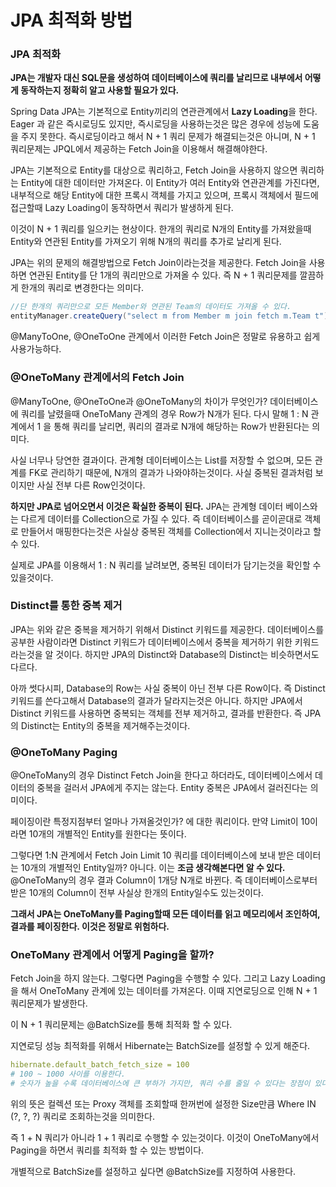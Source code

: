 # JPA 최적화 방법

### JPA 최적화

**JPA는 개발자 대신 SQL문을 생성하여 데이터베이스에 쿼리를 날리므로 내부에서 어떻게 동작하는지 정확히 알고 사용할 필요가 있다.**

Spring Data JPA는 기본적으로 Entity끼리의 연관관계에서 **Lazy Loading**을 한다. Eager 과 같은 즉시로딩도 있지만, 즉시로딩을 사용하는것은 많은 경우에 성능에 도움을 주지 못한다. 즉시로딩이라고 해서 N + 1 쿼리 문제가 해결되는것은 아니며, N + 1 쿼리문제는 JPQL에서 제공하는 Fetch Join을 이용해서 해결해야한다.

JPA는 기본적으로 Entity를 대상으로 쿼리하고, Fetch Join을 사용하지 않으면 쿼리하는 Entity에 대한 데이터만 가져온다. 이 Entity가 여러 Entity와 연관관계를 가진다면, 내부적으로 해당 Entity에 대한 프록시 객체를 가지고 있으며, 프록시 객체에서 필드에 접근할때 Lazy Loading이 동작하면서 쿼리가 발생하게 된다.

이것이 N + 1 쿼리를 일으키는 현상이다. 한개의 쿼리로 N개의 Entity를 가져왔을때 Entity와 연관된 Entity를 가져오기 위해 N개의 쿼리를 추가로 날리게 된다.

JPA는 위의 문제의 해결방법으로 Fetch Join이라는것을 제공한다. Fetch Join을 사용하면 연관된 Entity를 단 1개의 쿼리만으로 가져올 수 있다. 즉 N + 1 쿼리문제를 깔끔하게 한개의 쿼리로 변경한다는 의미다.

```java
//단 한개의 쿼리만으로 모든 Member와 연관된 Team의 데이터도 가져올 수 있다.
entityManager.createQuery("select m from Member m join fetch m.Team t");
```

@ManyToOne, @OneToOne 관계에서 이러한 Fetch Join은 정말로 유용하고 쉽게 사용가능하다.

### @OneToMany 관계에서의 Fetch Join

@ManyToOne, @OneToOne과 @OneToMany의 차이가 무엇인가? 데이터베이스에 쿼리를 날렸을때 OneToMany 관계의 경우 Row가 N개가 된다. 다시 말해 1 : N 관계에서 1 을 통해 쿼리를 날리면, 쿼리의 결과로 N개에 해당하는 Row가 반환된다는 의미다.

사실 너무나 당연한 결과이다. 관계형 데이터베이스는 List를 저장할 수 없으며, 모든 관계를 FK로 관리하기 때문에, N개의 결과가 나와야하는것이다. 사실 중복된 결과처럼 보이지만 사실 전부 다른 Row인것이다.

**하지만 JPA로 넘어오면서 이것은 확실한 중복이 된다.** JPA는 관계형 데이터 베이스와는 다르게 데이터를 Collection으로 가질 수 있다. 즉 데이터베이스를 곧이곧대로 객체로 만들어서 매핑한다는것은 사실상 중복된 객체를 Collection에서 지니는것이라고 할 수 있다.

실제로 JPA를 이용해서 1 : N 쿼리를 날려보면, 중복된 데이터가 담기는것을 확인할 수 있을것이다.

### Distinct를 통한 중복 제거

JPA는 위와 같은 중복을 제거하기 위해서 Distinct 키워드를 제공한다. 데이터베이스를 공부한 사람이라면 Distinct 키워드가 데이터베이스에서 중복을 제거하기 위한 키워드라는것을 알 것이다. 하지만 JPA의 Distinct와 Database의 Distinct는 비슷하면서도 다르다.

아까 썻다시피, Database의 Row는 사실 중복이 아닌 전부 다른 Row이다. 즉 Distinct 키워드를 쓴다고해서 Database의 결과가 달라지는것은 아니다. 하지만 JPA에서 Distinct 키워드를 사용하면 중복되는 객체를 전부 제거하고, 결과를 반환한다. 즉 JPA의 Distinct는 Entity의 중복을 제거해주는것이다.

### @OneToMany Paging

@OneToMany의 경우 Distinct Fetch Join을 한다고 하더라도, 데이터베이스에서 데이터의 중복을 걸러서 JPA에게 주지는 않는다. Entity 중복은 JPA에서 걸러진다는 의미이다.

페이징이란 특정지점부터 얼마나 가져올것인가? 에 대한 쿼리이다. 만약 Limit이 10이라면 10개의 개별적인 Entity를 원한다는 뜻이다. 

그렇다면 1:N 관계에서 Fetch Join Limit 10 쿼리를 데이터베이스에 보내 받은 데이터는 10개의 개별적인 Entity일까? 아니다.
이는 **조금 생각해본다면 알 수 있다.** @OneToMany의 경우 결과 Column이 1개당 N개로 바뀐다. 즉 데이터베이스로부터 받은 10개의 Column이 전부 사실상 한개의 Entity일수도 있는것이다.

**그래서 JPA는 OneToMany를 Paging할때 모든 데이터를 읽고 메모리에서 조인하여, 결과를 페이징한다. 이것은 정말로 위험하다.**

### O**neToMany 관계에서 어떻게 Paging을 할까?**

Fetch Join을 하지 않는다. 그렇다면 Paging을 수행할 수 있다. 그리고 Lazy Loading을 해서 OneToMany 관계에 있는 데이터를 가져온다. 이때 지연로딩으로 인해 N + 1 쿼리문제가 발생한다.

이 N + 1 쿼리문제는 @BatchSize를 통해 최적화 할 수 있다.

지연로딩 성능 최적화를 위해서 Hibernate는 BatchSize를 설정할 수 있게 해준다.

```yaml
hibernate.default_batch_fetch_size = 100 
# 100 ~ 1000 사이를 이용한다. 
# 숫자가 높을 수록 데이터베이스에 큰 부하가 가지만, 쿼리 수를 줄일 수 있다는 장점이 있다.
```

위의 뜻은 컬렉션 또는 Proxy 객체를 조회할때 한꺼번에 설정한 Size만큼 Where IN (?, ?, ?) 쿼리로 조회하는것을 의미한다.

즉 1 + N 쿼리가 아니라 1 + 1 쿼리로 수행할 수 있는것이다. 이것이 OneToMany에서 Paging을 하면서 쿼리를 최적화 할 수 있는 방법이다.

개별적으로 BatchSize를 설정하고 싶다면 @BatchSize를 지정하여 사용한다.